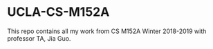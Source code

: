 # UCLA-CS-M152A

This repo contains all my work from CS M152A Winter 2018-2019 with professor TA, Jia Guo.
